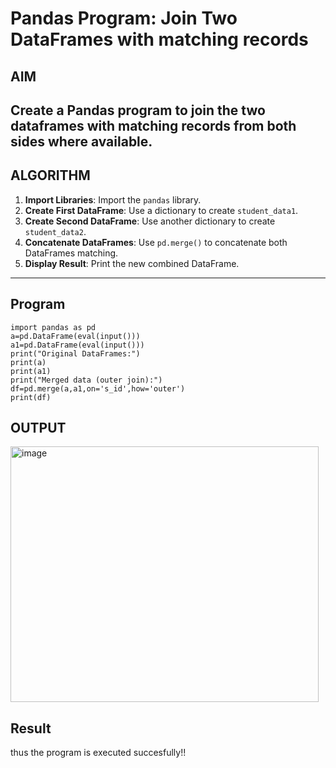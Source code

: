 #  Pandas Program: Join Two DataFrames with matching records

##  AIM
Create a Pandas program to join the two dataframes with matching records from both sides where available.
---

##  ALGORITHM

1. **Import Libraries**: Import the `pandas` library.
2. **Create First DataFrame**: Use a dictionary to create `student_data1`.
3. **Create Second DataFrame**: Use another dictionary to create `student_data2`.
4. **Concatenate DataFrames**: Use `pd.merge()` to concatenate both DataFrames matching.
5. **Display Result**: Print the new combined DataFrame.

---

## Program
~~~
import pandas as pd
a=pd.DataFrame(eval(input()))
a1=pd.DataFrame(eval(input()))
print("Original DataFrames:")
print(a)
print(a1)
print("Merged data (outer join):")
df=pd.merge(a,a1,on='s_id',how='outer')
print(df)
~~~
## OUTPUT
<img width="493" height="409" alt="image" src="https://github.com/user-attachments/assets/2d152a17-1679-4cc7-9cfd-5008de13ea5b" />

## Result
thus the program is executed succesfully!!
